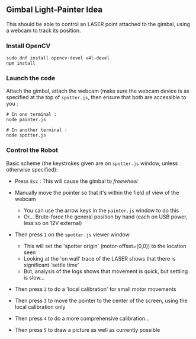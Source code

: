 ## Gimbal Light-Painter Idea

This should be able to control an LASER point attached to the gimbal,
using a webcam to track its position.

###  Install OpenCV

```
sudo dnf install opencv-devel v4l-devel
npm install
```

### Launch the code

Attach the gimbal, attach the webcam (make sure the webcam device is as specified at the top
of ```spotter.js```, then ensure that both are accessible to you :

```
# In one terminal : 
node painter.js

# In another terminal :
node spotter.js
```

### Control the Robot

Basic scheme (the keystrokes given are on ```spotter.js``` window, unless otherwise specified): 

* Press ```Esc``` : This will cause the gimbal to *freewheel*

* Manually move the pointer so that it's within the field of view of the webcam
   * You can use the arrow keys in the ```painter.js``` window to do this
   * Or... Brute-force the general position by hand (each on USB power, less so on 12V external)

* Then press ```1``` on the ```spotter.js``` viewer window
   * This will set the 'spotter origin' (motor-offset=(0,0)) to the location seen
   * Looking at the 'on wall' trace of the LASER shows that there is significant 'settle time'
   * But, analysis of the logs shows that movement is quick, but settling is slow...

* Then press ```2``` to do a 'local calibration' for small motor movements

* Then press ```3``` to move the pointer to the center of the screen, using the local calibration only

* Then press ```4``` to do a more comprehensive calibration...

* Then press ```5``` to draw a picture as well as currently possible


